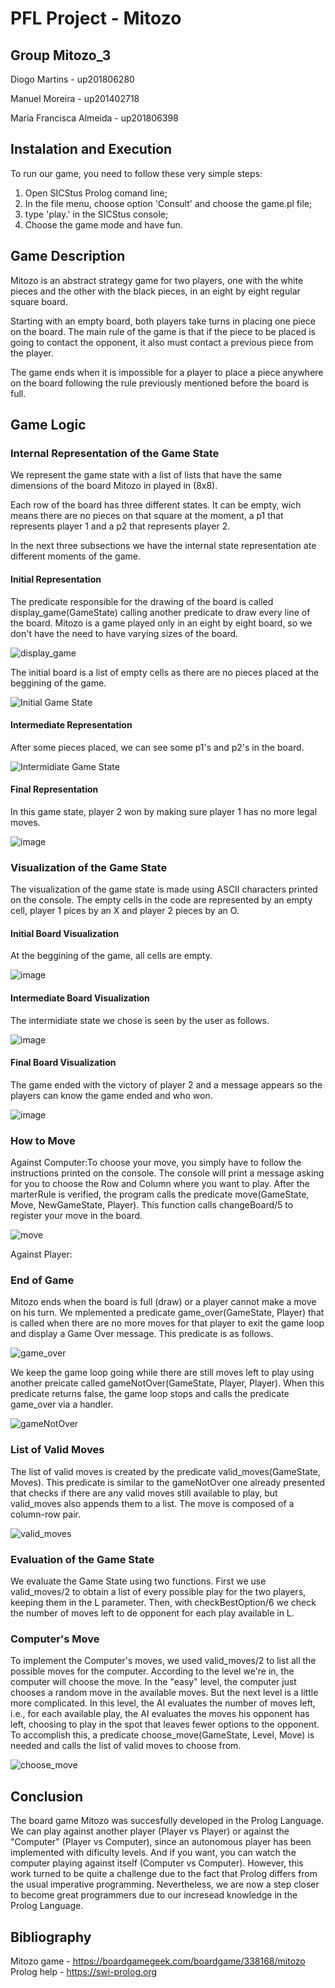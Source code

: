 # PFL Project - Mitozo

## Group Mitozo_3

Diogo Martins - up201806280

Manuel Moreira - up201402718

Maria Francisca Almeida - up201806398

## Instalation and Execution
To run our game, you need to follow these very simple steps:
1. Open SICStus Prolog comand line;
2. In the file menu, choose option 'Consult' and choose the game.pl file;
3. type 'play.' in the SICStus console;
4. Choose the game mode and have fun.

## Game Description

Mitozo is an abstract strategy game for two players, one with the white pieces and the other with the black pieces, in an eight by eight regular square board.

Starting with an empty board, both players take turns in placing one piece on the board. The main rule of the game is that if the piece to be placed is going to contact the opponent, it also must contact a previous piece from the player.

The game ends when it is impossible for a player to place a piece anywhere on the board following the rule previously mentioned before the board is full.

## Game Logic

### Internal Representation of the Game State

We represent the game state with a list of lists that have the same dimensions of the board Mitozo in played in (8x8).

Each row of the board has three different states.
It can be empty, wich means there are no pieces on that square at the moment, a p1 that represents player 1 and a p2 that represents player 2.

In the next three subsections we have the internal state representation ate different moments of the game.

#### Initial Representation

The predicate responsible for the drawing of the board is called display_game(GameState) calling another predicate to draw every line of the board. Mitozo is a game played only in an eight by eight board, so we don't have the need to have varying sizes of the board.

![display_game](https://user-images.githubusercontent.com/39671616/150494666-90d954f8-5db3-40b9-aa90-7bc8cb83e2a3.PNG)

The initial board is a list of empty cells as there are no pieces placed at the beggining of the game.

![Initial Game State](https://user-images.githubusercontent.com/39671616/148704376-2608d467-f020-4ada-b225-bc5dde2c895f.png)


#### Intermediate Representation

After some pieces placed, we can see some p1's and p2's in the board.

![Intermidiate Game State](https://user-images.githubusercontent.com/39671616/148705786-dc3eacf3-b7b2-413c-acac-260823406e2a.png)


#### Final Representation

In this game state, player 2 won by making sure player 1 has no more legal moves.

![image](https://user-images.githubusercontent.com/39671616/148705855-2a667902-b37f-4afa-8fc2-36fa7c53f7fa.png)




### Visualization of the Game State

The visualization of the game state is made using ASCII characters printed on the console.
The empty cells in the code are represented by an empty cell, player 1 pices by an X and player 2 pieces by an O.


#### Initial Board Visualization

At the beggining of the game, all cells are empty.

![image](https://user-images.githubusercontent.com/39671616/148706016-dd5e24d0-8d7a-456f-8a67-593246f81c8b.png)


#### Intermediate Board Visualization

The intermidiate state we chose is seen by the user as follows.

![image](https://user-images.githubusercontent.com/39671616/148706069-fa28ae0c-dd0a-4d6e-a09b-2b94ebdbeba1.png)


#### Final Board Visualization

The game ended with the victory of player 2 and a message appears so the players can know the game ended and who won.

![image](https://user-images.githubusercontent.com/39671616/148706111-d2d41cf4-3c49-40b2-8284-b4646ba09c68.png)

### How to Move
Against Computer:To choose your move, you simply have to follow the instructions printed on the console. The console will print a message asking for you to choose the Row and Column where you want to play. After the marterRule is verified, the program calls the predicate move(GameState, Move, NewGameState, Player). This function calls changeBoard/5 to register your move in the board.

![move](https://user-images.githubusercontent.com/39671616/150687484-af19398e-b15e-45e4-b497-7580a23bf0e4.PNG)

Against Player:


### End of Game

Mitozo ends when the board is full (draw) or a player cannot make a move on his turn. We mplemented a predicate game_over(GameState, Player) that is called when there are no more moves for that player to exit the game loop and display a Game Over message. This predicate is as follows.

![game_over](https://user-images.githubusercontent.com/39671616/150495941-65767106-f62b-478c-9975-4d943f28e295.PNG)

We keep the game loop going while there are still moves left to play using another preicate called gameNotOver(GameState, Player, Player). When this predicate returns false, the game loop stops and calls the predicate game_over via a handler.

![gameNotOver](https://user-images.githubusercontent.com/39671616/150496717-9735d2f7-47d7-4df6-ba00-5b2e5e58e13a.PNG)

### List of Valid Moves

The list of valid moves is created by the predicate valid_moves(GameState, Moves). This predicate is similar to the gameNotOver one already presented that checks if there are any valid moves still available to play, but valid_moves also appends them to a list. The move is composed of a column-row pair.

![valid_moves](https://user-images.githubusercontent.com/39671616/150687146-5e07f32f-941a-4288-b115-af28ea1434fd.PNG)


### Evaluation of the Game State
We evaluate the Game State using two functions. First we use valid_moves/2 to obtain a list of every possible play for the two players, keeping them in the L parameter. Then, with checkBestOption/6 we check the number of moves left to de opponent for each play available in L.


### Computer's Move
To implement the Computer's moves, we used valid_moves/2 to list all the possible moves for the computer. According to the level we're in, the computer will choose the move. In the "easy" level, the computer just chooses a random move in the available moves. But the next level is a little more complicated. In this level, the AI evaluates the number of moves left, i.e., for each available play, the AI evaluates the moves his opponent has left, choosing to play in the spot that leaves fewer options to the opponent. To accomplish this, a predicate choose_move(GameState, Level, Move) is needed and calls the list of valid moves to choose from.

![choose_move](https://user-images.githubusercontent.com/39671616/150687609-4c9836d1-6aad-4579-aa44-cefda57ca1b2.PNG)



## Conclusion
The board game Mitozo was succesfully developed in the Prolog Language. We can play against another player (Player vs Player) or against the "Computer" (Player vs Computer), since an autonomous player has been implemented with dificulty levels. And if you want, you can watch the computer playing against itself (Computer vs Computer).
However, this work turned to be quite a challenge due to the fact that Prolog differs from the usual imperative programming. Nevertheless, we are now a step closer to become great programmers due to our incresead knowledge in the Prolog Language.

## Bibliography
Mitozo game - https://boardgamegeek.com/boardgame/338168/mitozo
Prolog help - https://swi-prolog.org
